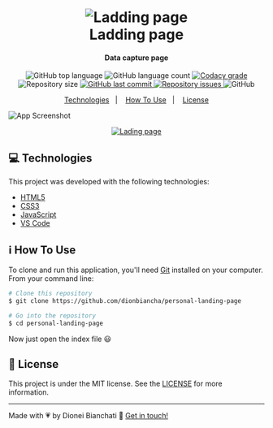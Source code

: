 <h1 align="center">
    <img alt="Ladding page" src="https://res.cloudinary.com/dionbiancha/image/upload/v1610804085/github/favicon_bhezhh.ico" />
    <br>
    Ladding page
</h1>

<h4 align="center">
  Data capture page
</h4>
<p align="center">
  <img alt="GitHub top language" src="https://img.shields.io/github/languages/top/dionbiancha/personal-landing-page.svg">

  <img alt="GitHub language count" src="https://img.shields.io/github/languages/count/dionbiancha/personal-landing-page.svg">

  <a href="https://www.codacy.com/app/dionbiancha/personal-landing-page?utm_source=github.com&amp;utm_medium=referral&amp;utm_content=dionbiancha/personal-landing-page&amp;utm_campaign=Badge_Grade">
    <img alt="Codacy grade" src="https://img.shields.io/codacy/grade/1b577a07dda843aba09f4bc55d1af8fc.svg">
  </a>

  <img alt="Repository size" src="https://img.shields.io/github/repo-size/dionbiancha/personal-landing-page.svg">
  <a href="https://github.com/dionbiancha/personal-landing-page/commits/master">
    <img alt="GitHub last commit" src="https://img.shields.io/github/last-commit/dionbiancha/personal-landing-page.svg">
  </a>

  <a href="https://github.com/dionbiancha/personal-landing-page/issues">
    <img alt="Repository issues" src="https://img.shields.io/github/issues/dionbiancha/personal-landing-page.svg">
  </a>

  <img alt="GitHub" src="https://img.shields.io/github/license/dionbiancha/personal-landing-page.svg">
</p>

<p align="center">
  <a href="#computer-technologies">Technologies</a>&nbsp;&nbsp;&nbsp;|&nbsp;&nbsp;&nbsp;
  <a href="#information_source-how-to-use">How To Use</a>&nbsp;&nbsp;&nbsp;|&nbsp;&nbsp;&nbsp;
  <a href="#memo-license">License</a>
</p>

![App Screenshot](https://res.cloudinary.com/dionbiancha/image/upload/v1610499491/github/ladding-page-1_g79dwo.png)
<p align="center">
  <a href="https://dionbiancha.github.io/personal-landing-page/" target="_blank">
    <img alt="Lading page" src="https://res.cloudinary.com/dionbiancha/image/upload/v1610500435/github/view_on_github_n2rq43.png">
  </a>
</p>

## :computer: Technologies

This project was developed with the following technologies:

-  [HTML5][html5]
-  [CSS3][css3]
-  [JavaScript][javascript]
-  [VS Code][vc]

## :information_source: How To Use

To clone and run this application, you'll need [Git](https://git-scm.com) installed on your computer. From your command line:

```bash
# Clone this repository
$ git clone https://github.com/dionbiancha/personal-landing-page

# Go into the repository
$ cd personal-landing-page
```
Now just open the index file :smiley:

## :memo: License
This project is under the MIT license. See the [LICENSE](https://github.com/dionbiancha/personal-landing-page/blob/master/LICENSE) for more information.

---

Made with :heartpulse: by Dionei Bianchati :wave: [Get in touch!](https://www.linkedin.com/in/dionbiancha/)


[vc]: https://code.visualstudio.com/
[html5]: https://developer.mozilla.org/pt-BR/docs/Web/HTML/HTML5
[css3]: https://devdocs.io/css/
[javascript]: https://developer.mozilla.org/pt-BR/docs/Web/JavaScript

